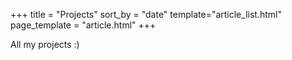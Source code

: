 +++
title = "Projects"
sort_by = "date"
template="article_list.html"
page_template = "article.html"
+++

All my projects :)
